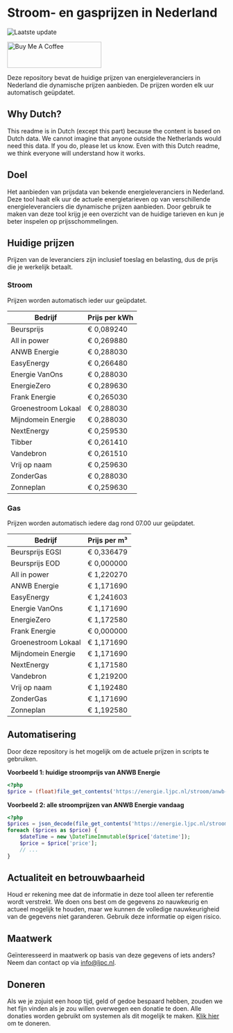 # Stroom- en gasprijzen in Nederland

![Laatste update](https://img.shields.io/badge/laatste%20update-2024--06--19%2001%3A00%20CET-brightgreen)

<a href="https://www.buymeacoffee.com/Lars-" target="_blank"><img src="https://cdn.buymeacoffee.com/buttons/v2/default-orange.png" alt="Buy Me A Coffee" height="60" style="height: 60px !important;width: 217px !important;" ></a>

Deze repository bevat de huidige prijzen van energieleveranciers in Nederland die dynamische prijzen aanbieden. De prijzen worden elk uur automatisch geüpdatet.

## Why Dutch?

This readme is in Dutch (except this part) because the content is based on Dutch data. We cannot imagine that anyone outside the Netherlands would need this data. If you do, please let us know. Even with this Dutch readme, we think
everyone will understand how it works.

## Doel

Het aanbieden van prijsdata van bekende energieleveranciers in Nederland. Deze tool haalt elk uur de actuele energietarieven op van verschillende energieleveranciers die dynamische prijzen aanbieden. Door gebruik te maken van deze tool
krijg je een overzicht van de huidige tarieven en kun je beter inspelen op prijsschommelingen.

## Huidige prijzen

Prijzen van de leveranciers zijn inclusief toeslag en belasting, dus de prijs die je werkelijk betaalt.

### Stroom

Prijzen worden automatisch ieder uur geüpdatet.

 Bedrijf | Prijs per kWh 
---------|---------------
Beursprijs | € 0,089240
All in power | € 0,269880
ANWB Energie | € 0,288030
EasyEnergy | € 0,266480
Energie VanOns | € 0,288030
EnergieZero | € 0,289630
Frank Energie | € 0,265030
Groenestroom Lokaal | € 0,288030
Mijndomein Energie | € 0,288030
NextEnergy | € 0,259530
Tibber | € 0,261410
Vandebron | € 0,261510
Vrij op naam | € 0,259630
ZonderGas | € 0,288030
Zonneplan | € 0,259630


### Gas

Prijzen worden automatisch iedere dag rond 07.00 uur geüpdatet.

 Bedrijf | Prijs per m³ 
---------|--------------
Beursprijs EGSI | € 0,336479
Beursprijs EOD | € 0,000000
All in power | € 1,220270
ANWB Energie | € 1,171690
EasyEnergy | € 1,241603
Energie VanOns | € 1,171690
EnergieZero | € 1,172580
Frank Energie | € 0,000000
Groenestroom Lokaal | € 1,171690
Mijndomein Energie | € 1,171690
NextEnergy | € 1,171580
Vandebron | € 1,219200
Vrij op naam | € 1,192480
ZonderGas | € 1,171690
Zonneplan | € 1,192580


## Automatisering

Door deze repository is het mogelijk om de actuele prijzen in scripts te gebruiken.

**Voorbeeld 1: huidige stroomprijs van ANWB Energie**

```php
<?php
$price = (float)file_get_contents('https://energie.ljpc.nl/stroom/anwb-energie-nu.txt');

```

**Voorbeeld 2: alle stroomprijzen van ANWB Energie vandaag**

```php
<?php
$prices = json_decode(file_get_contents('https://energie.ljpc.nl/stroom/all-in-power-vandaag.json'),true);
foreach ($prices as $price) {
    $dateTime = new \DateTimeImmutable($price['datetime']);
    $price = $price['price'];
    // ...
}
```

## Actualiteit en betrouwbaarheid

Houd er rekening mee dat de informatie in deze tool alleen ter referentie wordt verstrekt. We doen ons best om de gegevens zo nauwkeurig en actueel mogelijk te houden, maar we kunnen de volledige nauwkeurigheid van de gegevens niet
garanderen. Gebruik deze informatie op eigen risico.

## Maatwerk

Geïnteresseerd in maatwerk op basis van deze gegevens of iets anders? Neem dan contact op
via [info@ljpc.nl](mailto:info@ljpc.nl?subject=Energie%20prijzen).

## Doneren

Als we je zojuist een hoop tijd, geld of gedoe bespaard hebben, zouden we het fijn vinden als je zou willen overwegen een
donatie te doen. Alle donaties worden gebruikt om systemen als dit mogelijk te
maken. [Klik hier](https://www.buymeacoffee.com/Lars-) om te doneren.
